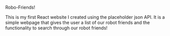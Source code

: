Robo-Friends!

This is my first React website I created using the placeholder json API. 
It is a simple webpage that gives the user a list of our robot friends and the functionality to search through our robot friends!